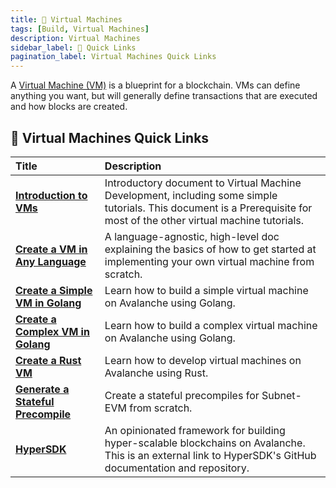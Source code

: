 ```yaml
---
title: 🔺 Virtual Machines
tags: [Build, Virtual Machines]
description: Virtual Machines 
sidebar_label: 🔗 Quick Links
pagination_label: Virtual Machines Quick Links
---
```


A [Virtual Machine (VM)](/learn/avalanche/virtual-machines) is a blueprint for a
blockchain. VMs can define anything you want, but will generally define transactions that are 
executed and how blocks are created.

## 🔗 Virtual Machines Quick Links

| Title      | Description |
| :------------------------------------------------- | :-------------------------------------------------------------------------------------------------------------------------------------------------- |
| [**Introduction to VMs**](/build/vm/intro.md) | Introductory document to Virtual Machine Development, including some simple tutorials. This document is a Prerequisite for most of the other virtual machine tutorials. |
| [**Create a VM in Any Language**](/build/vm/create/any-lang-vm.md)  | A language-agnostic, high-level doc explaining the basics of how to get started at implementing your own virtual machine from scratch.|
| [**Create a Simple VM in Golang**](/build/vm/create/golang-vm-simple.md)      | Learn how to build a simple virtual machine  on Avalanche using Golang. |
| [**Create a Complex VM in Golang**](/build/vm/create/golang-vm-complex.md)      | Learn how to build a complex virtual machine on Avalanche using Golang. |
| [**Create a Rust VM**](/build/vm/create/rust-vm.md)      | Learn how to develop virtual machines on Avalanche using Rust. |
| [**Generate a Stateful Precompile**](/build/vm/evm/hello-world-precompile-tutorial.md)      | Create a stateful precompiles for Subnet-EVM from scratch. |
| [**HyperSDK**](https://github.com/ava-labs/hypersdk#readme)      | An opinionated framework for building hyper-scalable blockchains on Avalanche. This is an external link to HyperSDK's GitHub documentation and repository.|

